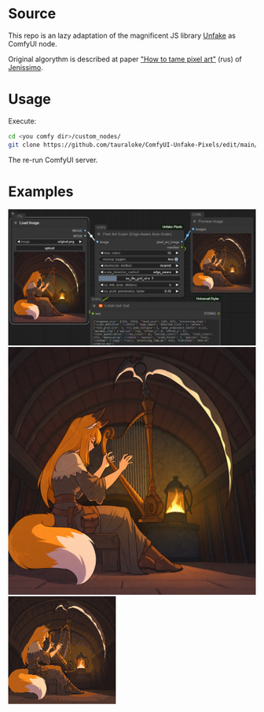 # Source
This repo is an lazy adaptation of the magnificent JS library [Unfake](https://github.com/jenissimo/unfake.js) as ComfyUI node.

Original algorythm is described at paper ["How to tame pixel art"](https://habr.com/ru/articles/930462/) (rus) of [Jenissimo](https://habr.com/ru/users/jenissimo/).

# Usage
Execute:
```bash
cd <you comfy dir>/custom_nodes/
git clone https://github.com/tauraloke/ComfyUI-Unfake-Pixels/edit/main/README.md
```
The re-run ComfyUI server.

# Examples
![Screenshot](./examples/example.png "Screenshot")
![Original image](./examples/original.png "Original")
![Pixelated image](./examples/pixelated.png "Pixelated")
